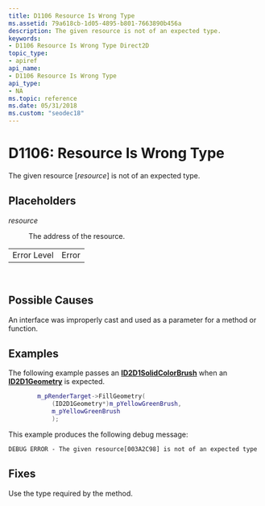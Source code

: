 ```yaml
---
title: D1106 Resource Is Wrong Type
ms.assetid: 79a618cb-1d05-4895-b801-7663890b456a
description: The given resource is not of an expected type.
keywords:
- D1106 Resource Is Wrong Type Direct2D
topic_type:
- apiref
api_name:
- D1106 Resource Is Wrong Type
api_type:
- NA
ms.topic: reference
ms.date: 05/31/2018
ms.custom: "seodec18"
---
```


# D1106: Resource Is Wrong Type

The given resource \[*resource*\] is not of an expected type.

## Placeholders

<dl> <dt>

<span id="resource"></span><span id="RESOURCE"></span>*resource*
</dt> <dd>

The address of the resource.

</dd> </dl> 

|             |       |
|-------------|-------|
| Error Level | Error |



 

## Possible Causes

An interface was improperly cast and used as a parameter for a method or function.

## Examples

The following example passes an [**ID2D1SolidColorBrush**](https://msdn.microsoft.com/en-us/library/Dd372207(v=VS.85).aspx) when an [**ID2D1Geometry**](https://msdn.microsoft.com/en-us/library/Dd316578(v=VS.85).aspx) is expected.


```C++
        m_pRenderTarget->FillGeometry(
            (ID2D1Geometry*)m_pYellowGreenBrush,
            m_pYellowGreenBrush
            );
```



This example produces the following debug message:

``` syntax
DEBUG ERROR - The given resource[003A2C98] is not of an expected type
```

## Fixes

Use the type required by the method.

 

 




